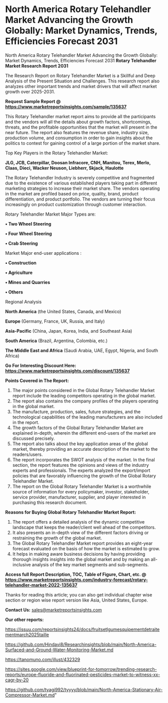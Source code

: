 # North America Rotary Telehandler Market Advancing the Growth Globally: Market Dynamics, Trends, Efficiencies Forecast 2031
 North America Rotary Telehandler Market Advancing the Growth Globally: Market Dynamics, Trends, Efficiencies Forecast 2031
<strong>Rotary Telehandler Market Research Report 2031</strong>

The Research Report on Rotary Telehandler Market is a Skillful and Deep Analysis of the Present Situation and Challenges. This research report also analyzes other important trends and market drivers that will affect market growth over 2025-2031.

<strong>Request Sample Report @ <a href=https://www.marketreportsinsights.com/sample/135637>https://www.marketreportsinsights.com/sample/135637</a></strong>

This Rotary Telehandler market report aims to provide all the participants and the vendors will all the details about growth factors, shortcomings, threats, and the profitable opportunities that the market will present in the near future. The report also features the revenue share, industry size, production volume, and consumption in order to gain insights about the politics to contest for gaining control of a large portion of the market share.

Top Key Players in the Rotary Telehandler Market:

<strong>JLG, JCB, Caterpillar, Doosan Infracore, CNH, Manitou, Terex, Merlo, Claas, Dieci, Wacker Neuson, Liebherr, Skjack, Haulotte</strong>

The Rotary Telehandler Industry is severely competitive and fragmented due to the existence of various established players taking part in different marketing strategies to increase their market share. The vendors operating in the market are profiled based on price, quality, brand, product differentiation, and product portfolio. The vendors are turning their focus increasingly on product customization through customer interaction.

Rotary Telehandler Market Major Types are:

<strong>• Two Wheel Steering

• Four Wheel Steering

• Crab Steering</strong>

Market Major end-user applications :

<strong>• Construction

• Agriculture

• Mines and Quarries

• Others</strong>

Regional Analysis

</u><strong><b>North America</b></strong> (the United States, Canada, and Mexico)

<strong><b>Europe </b></strong>(Germany, France, UK, Russia, and Italy)

<strong><b>Asia-Pacific</b></strong> (China, Japan, Korea, India, and Southeast Asia)

<strong><b>South America</b></strong> (Brazil, Argentina, Colombia, etc.)

<strong><b>The Middle East and Africa</b></strong> (Saudi Arabia, UAE, Egypt, Nigeria, and South Africa)

<strong>Go For Interesting Discount Here: <a href=https://www.marketreportsinsights.com/discount/135637>https://www.marketreportsinsights.com/discount/135637</a></strong>

<strong>Points Covered in The Report:</strong>
<ol>
  <li>The major points considered in the Global Rotary Telehandler Market report include the leading competitors operating in the global market.</li>
  <li>The report also contains the company profiles of the players operating in the global market.</li>
  <li>The manufacture, production, sales, future strategies, and the technological capabilities of the leading manufacturers are also included in the report.</li>
  <li>The growth factors of the Global Rotary Telehandler Market are explained in-depth, wherein the different end-users of the market are discussed precisely.</li>
  <li>The report also talks about the key application areas of the global market, thereby providing an accurate description of the market to the readers/users.</li>
  <li>The report incorporates the SWOT analysis of the market. In the final section, the report features the opinions and views of the industry experts and professionals. The experts analyzed the export/import policies that are favorably influencing the growth of the Global Rotary Telehandler Market.</li>
  <li>The report on the Global Rotary Telehandler Market is a worthwhile source of information for every policymaker, investor, stakeholder, service provider, manufacturer, supplier, and player interested in purchasing this research document.</li>
</ol>
<strong>Reasons for Buying Global Rotary Telehandler Market Report:</strong>

<ol>
  <li>The report offers a detailed analysis of the dynamic competitive landscape that keeps the reader/client well ahead of the competitors.</li>
  <li>It also presents an in-depth view of the different factors driving or restraining the growth of the global market.</li>
  <li>The Global Rotary Telehandler Market report provides an eight-year forecast evaluated on the basis of how the market is estimated to grow.</li>
  <li>It helps in making aware business decisions by having providing thorough insights insights into the global market and by making an all-inclusive analysis of the key market segments and sub-segments.</li>
</ol>
<strong>Access full Report Description, TOC, Table of Figure, Chart, etc. @ <a href=https://www.marketreportsinsights.com/industry-forecast/rotary-telehandler-market-2022-135637>https://www.marketreportsinsights.com/industry-forecast/rotary-telehandler-market-2022-135637</a></strong>


Thanks for reading this article; you can also get individual chapter wise section or region wise report version like Asia, United States, Europe.

<strong>Contact Us:</strong>
sales@marketreportsinsights.com

<strong>Our other reports:</strong>

<a href=https://issuu.com/reportsinsights24/docs/fruitsetlgumesquipementdetraitementmarch2025taille>https://issuu.com/reportsinsights24/docs/fruitsetlgumesquipementdetraitementmarch2025taille</a>

<a href=https://github.com/Hindavi8/Researchinsights/blob/main/North-America-Surfaced-and-Ground-Water-Monitoring-Market.md>https://github.com/Hindavi8/Researchinsights/blob/main/North-America-Surfaced-and-Ground-Water-Monitoring-Market.md</a>

<a href=https://tanomuno.com/illust/432329>https://tanomuno.com/illust/432329</a>

<a href=https://sites.google.com/view/blueprint-for-tomorrow/trending-research-reports/europe-fluoride-and-fluorinated-pesticides-market-to-witness-xx-cagr-by-20>https://sites.google.com/view/blueprint-for-tomorrow/trending-research-reports/europe-fluoride-and-fluorinated-pesticides-market-to-witness-xx-cagr-by-20</a>

<a href=https://github.com/tyagi992/tyyyy/blob/main/North-America-Stationary-Air-Compressor-Market.md>https://github.com/tyagi992/tyyyy/blob/main/North-America-Stationary-Air-Compressor-Market.md</a>"
